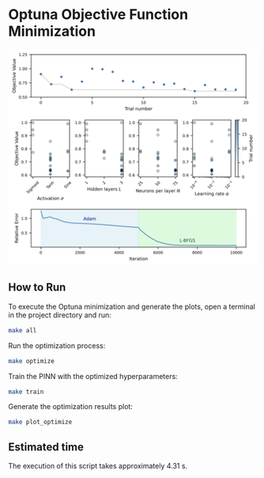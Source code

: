 # Optuna Objective Function Minimization

![hyperparameter_tunning](figures/hyperparameter_tunning.svg)

## How to Run

To execute the Optuna minimization and generate the plots, open a terminal in the project directory and run:

```bash
make all
```

Run the optimization process:

```bash
make optimize
```

Train the PINN with the optimized hyperparameters:

```bash
make train
```

Generate the optimization results plot:

```bash
make plot_optimize
```

## Estimated time

The execution of this script takes approximately 4.31 s.